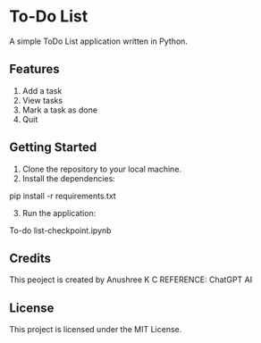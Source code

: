 # To-Do List

A simple ToDo List application written in Python.

## Features

1. Add a task
2. View tasks
3. Mark a task as done
4. Quit

## Getting Started

1. Clone the repository to your local machine.
2. Install the dependencies:

pip install -r requirements.txt

3. Run the application:

 To-do list-checkpoint.ipynb

## Credits
This peoject is created by Anushree K C
 REFERENCE: ChatGPT AI

## License
This project is licensed under the MIT License.
